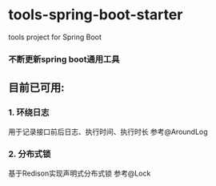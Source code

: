 # tools-spring-boot-starter
tools project for Spring Boot
### 不断更新spring boot通用工具
## 目前已可用:
### 1. 环绕日志
用于记录接口前后日志、执行时间、执行时长
参考@AroundLog

### 2. 分布式锁
基于Redison实现声明式分布式锁
参考@Lock
